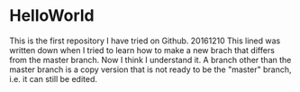 # HelloWorld
This is the first repository I have tried on Github. 20161210
This lined was written down when I tried to learn how to make a new brach that differs from the master branch. Now I think I understand it. A branch other than the master branch is a copy version that is not ready to be the "master" branch, i.e. it can still be edited.
